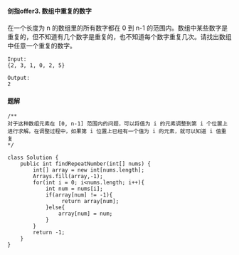 #### 剑指offer3. 数组中重复的数字

在一个长度为 n 的数组里的所有数字都在 0 到 n-1 的范围内。数组中某些数字是重复的，但不知道有几个数字是重复的，也不知道每个数字重复几次。请找出数组中任意一个重复的数字。

```
Input:
{2, 3, 1, 0, 2, 5}

Output:
2
```

#### 题解

```
/**
对于这种数组元素在 [0, n-1] 范围内的问题，可以将值为 i 的元素调整到第 i 个位置上进行求解。在调整过程中，如果第 i 位置上已经有一个值为 i 的元素，就可以知道 i 值重复
*/

class Solution {
    public int findRepeatNumber(int[] nums) {
        int[] array = new int[nums.length];
        Arrays.fill(array,-1);
        for(int i = 0; i<nums.length; i++){
            int num = nums[i];
            if(array[num] != -1){
                 return array[num];
            }else{
                array[num] = num;
            }
        }
        return -1;
    }
}
```
